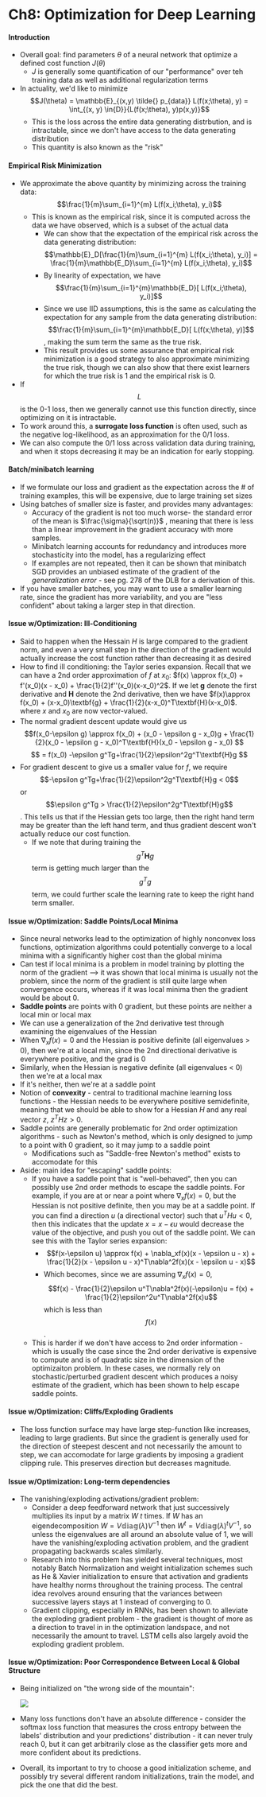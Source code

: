 # Ch8: Optimization for Deep Learning

#### Introduction
- Overall goal: find parameters $\theta$ of a neural network that optimize a defined cost function $J(\theta)$
  - $J$ is generally some quantification of our "performance" over teh training data as well as additional regularization terms
- In actuality, we'd like to minimize $$J(\theta) = \mathbb{E}_{(x,y) \tilde{} p_{data}} L(f(x;\theta), y) = \int_{(x, y) \in{D}}{L(f(x;\theta), y)p(x,y)}$$ 
  - This is the loss across the entire data generating distrbution, and is intractable, since we don't have access to the data generating distribution
  - This quantity is also known as the "risk"

#### Empirical Risk Minimization

- We approximate the above quantity by minimizing across the training data: $$\frac{1}{m}\sum_{i=1}^{m} L(f(x_i;\theta), y_i)$$ 
  - This is known as the empirical risk, since it is computed across the data we have observed, which is a subset of the actual data
    - We can show that the expectation of the empirical risk across the data generating distribution: $$\mathbb{E}_D[\frac{1}{m}\sum_{i=1}^{m} L(f(x_i;\theta), y_i)] = \frac{1}{m}\mathbb{E_D}\sum_{i=1}^{m} L(f(x_i;\theta), y_i)$$ 
    - By linearity of expectation, we have $$\frac{1}{m}\sum_{i=1}^{m}\mathbb{E_D}[ L(f(x_i;\theta), y_i)]$$ 
    - Since we use IID assumptions, this is the same as calculating the expectation for any sample from the data generating distribution: $$\frac{1}{m}\sum_{i=1}^{m}\mathbb{E_D}[ L(f(x;\theta), y)]$$, making the sum term the same as the true risk.
    - This result provides us some assurance that empirical risk minimization is a good strategy to also approximate minimizing the true risk, though we can also show that there exist learners for which the true risk is $1$ and the empirical risk is $0$. 
-  If $$L$$ is the 0-1 loss, then we generally cannot use this function directly, since optimizing on it is intractable.
- To work around this, a **surrogate loss function** is often used, such as the negative log-likelihood, as an approximation for the 0/1 loss.
- We can also compute the 0/1 loss across validation data during training, and when it stops decreasing it may be an indication for early stopping.

#### Batch/minibatch learning

- If we formulate our loss and gradient as the expectation across the # of training examples, this will be expensive, due to large training set sizes
- Using batches of smaller size is faster, and provides many advantages:
  - Accuracy of the gradient is not too much worse- the standard error of the mean is $\frac{\sigma}{\sqrt(n)}$  , meaning that there is less than a linear improvement in the gradient accuracy with more samples. 
  - Minibatch learning accounts for redundancy and introduces more stochasticity into the  model, has a regularizing effect
  - If examples are not repeated, then it can be shown that minibatch SGD provides an unbiased estimate of the gradient of the *generalization error* - see pg. 278 of the DLB for a derivation of this.
- If you have smaller batches, you may want to use a smaller learning rate, since the gradient has more variability, and you are "less confident" about taking a larger step in that direction.

#### Issue w/Optimization: Ill-Conditioning

- Said to happen when the Hessain $H$ is large compared to the gradient norm, and even a very small step in the direction of the gradient would actually increase the cost function rather than decreasing it as desired
- How to find ill conditioning: the Taylor series expansion. Recall that we can have a 2nd order approximation of $f$ at $x_0$: $f(x) \approx f(x_0) + f'(x_0)(x - x_0) + \frac{1}{2}f''(x_0)(x-x_0)^2$. If we let $\textbf{g}$  denote the first derivative and $\textbf{H}$ denote the 2nd derivative, then we have $f(x)\approx f(x_0) + (x-x_0)\textbf{g} + \frac{1}{2}(x-x_0)^T\textbf{H}(x-x_0)$. where $x$ and $x_0$ are now vector-valued.
- The normal gradient descent update would give us $$f(x_0-\epsilon g) \approx f(x_0) + (x_0 - \epsilon g - x_0)g + \frac{1}{2}(x_0 - \epsilon g - x_0)^T\textbf{H}(x_0 - \epsilon g - x_0) $$ $$ = f(x_0) -\epsilon g^Tg+\frac{1}{2}\epsilon^2g^T\textbf{H}g $$
- For gradient descent to give us a smaller value for $f$, we require  $$-\epsilon g^Tg+\frac{1}{2}\epsilon^2g^T\textbf{H}g < 0$$ or $$\epsilon g^Tg > \frac{1}{2}\epsilon^2g^T\textbf{H}g$$. This tells us that if the Hessian gets too large, then the right hand term may be greater than the left hand term, and thus gradient descent won't actually reduce our cost function.
  - If we note that during training the $$g^T\textbf{H}g$$ term is getting much larger than the $$g^Tg$$ term, we could further scale the learning rate to keep the right hand term smaller.  

#### Issue w/Optimization:  Saddle Points/Local Minima

- Since neural networks lead to the optimization of highly nonconvex loss functions, optimization algorithms could potentially converge to a local minima with a significantly higher cost than the global minima
- Can test if local minima is a problem in model training by plotting the norm of the gradient —> it was shown that local minima is usually not the problem, since the norm of the gradient is still quite large when convergence occurs, whereas if it was local minima then the gradient would be about 0. 
- **Saddle points** are points with $0$ gradient, but these points are neither a local min or local max
- We can use a generalization of the 2nd derivative test through examining the eigenvalues of the Hessian
- When $\nabla_xf(x) = 0$ and the Hessian is positive definite (all eigenvalues > 0), then we're at a local min, since the 2nd directional derivative is everywhere positive, and the grad is 0
- Similarly, when the Hessian is negative definite (all eigenvalues < 0) then we're at a local max
- If it's neither, then we're at a saddle point
- Notion of **convexity** - central to traditional machine learning loss functions - the Hessian needs to be everywhere positive semidefinite, meaning that we should be able to show for a Hessian $H$ and any real vector $z$, $z^T H z > 0$. 
- Saddle points are generally problematic for 2nd order optimization algorithms - such as Newton's method, which is only designed to jump to a point with 0 gradient, so it may jump to a saddle point
  - Modifications such as "Saddle-free Newton's method" exists to accomodate for this
- Aside: main idea for "escaping" saddle points:
  - If you have a saddle point that is "well-behaved", then you can possibly use 2nd order methods to escape the saddle points. For example, if you are at or near a point where $\nabla_{x} f(x) = 0$, but the Hessian is not positive definite, then you may be at a saddle point. If you can find a direction $u$ (a directional vector) such that $u^THu < 0$, then this indicates that the update $x = x - \epsilon u$ would decrease the value of the objective, and push you out of the saddle point. We can see this with the Taylor series expansion:
    - $$f(x-\epsilon u) \approx f(x) + \nabla_xf(x)(x - \epsilon u - x) + \frac{1}{2}(x - \epsilon u - x)^T\nabla^2f(x)(x - \epsilon u - x)$$ 
    - Which becomes, since we are assuming $\nabla_x f(x)= 0$, $$f(x) - \frac{1}{2}\epsilon u^T\nabla^2f(x)(-\epsilon)u = f(x) + \frac{1}{2}\epsilon^2u^T\nabla^2f(x)u$$ which is less than $$f(x)$$. 
  - This is harder if we don't have access to 2nd order information - which is usually the case since the 2nd order derivative is expensive to compute and is of quadratic size in the dimension of the optimizaiton problem. In these cases, we normally rely on stochastic/perturbed gradient descent which produces a noisy estimate of the gradient, which has been shown to help escape saddle points.

#### Issue w/Optimization: Cliffs/Exploding Gradients

- The loss function surface may have large step-function like increases, leading to large gradients. But since the gradient is generally used for the direction of steepest descent and not necessarily the amount to step, we can accomodate for large gradients by imposing a gradient clipping rule. This preserves direction but decreases magnitude.

#### Issue w/Optimization: Long-term dependencies

- The vanishing/exploding activations/gradient problem:
  - Consider a deep feedforward network that just successively multiplies its input by a matrix $W$ $t$ times. If $W$ has an eigendecomposition $W = V\mathbb{diag}(\lambda)V^{-1}$ then $W^t = V\mathbb{diag}(\lambda)^tV^{-1}$, so unless the eigenvalues are all around an absolute value of $1$, we will have the vanishing/exploding activation problem, and the gradient propagating backwards scales similarly. 
  - Research into this problem has yielded several techniques, most notably Batch Normalization and weight initialization schemes such as He & Xavier initialization to ensure that activation and gradients have healthy norms throughout the training process. The central idea revolves around ensuring that the variances between successive layers stays at $1$ instead of converging to $0$. 
  - Gradient clipping, especially in RNNs, has been shown to alleviate the exploding gradient problem - the gradient is thought of more as a direction to travel in in the optimization landspace, and not necessarily the amount to travel. LSTM cells also largely avoid the exploding gradient problem.

#### Issue w/Optimization: Poor Correspondence Between Local & Global Structure

- Being initialized on "the wrong side of the mountain":

  ![](images/mountain.png)

- Many loss functions don't have an absolute difference - consider the softmax loss function that measures the cross entropy between the labels' distribution and your predictions' distribution - it can never truly reach 0, but it can get arbitrarily close as the classifier gets more and more confident about its predictions.

- Overall, its important to try to choose a good initialization scheme, and possibly try several different random initializations, train the model, and pick the one that did the best.

  ​



